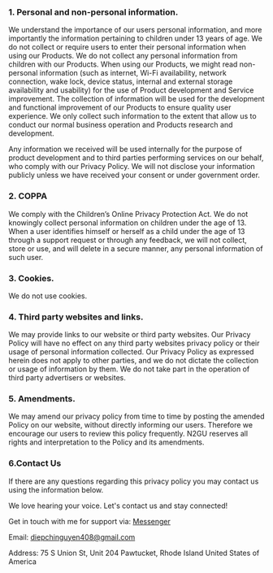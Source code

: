 
### 1. Personal and non-personal information.
We understand the importance of our users personal information, and more importantly the information pertaining to children under 13 years of age. We do not collect or require users to enter their personal information when using our Products. We do not collect any personal information from children with our Products.
When using our Products, we might read non-personal information (such as internet, Wi-Fi availability, network connection, wake lock, device status, internal and external storage availability and usability) for the use of Product development and Service improvement. The collection of information will be used for the development and functional improvement of our Products to ensure quality user experience. We only collect such information to the extent that allow us to conduct our normal business operation and Products research and development.

Any information we received will be used internally for the purpose of product development and to third parties performing services on our behalf, who comply with our Privacy Policy. We will not disclose your information publicly unless we have received your consent or under government order.

### 2. COPPA
We comply with the Children’s Online Privacy Protection Act. We do not knowingly collect personal information on children under the age of 13. When a user identifies himself or herself as a child under the age of 13 through a support request or through any feedback, we will not collect, store or use, and will delete in a secure manner, any personal information of such user.

### 3. Cookies.
We do not use cookies.

### 4. Third party websites and links.
We may provide links to our website or third party websites. Our Privacy Policy will have no effect on any third party websites privacy policy or their usage of personal information collected. Our Privacy Policy as expressed herein does not apply to other parties, and we do not dictate the collection or usage of information by them. We do not take part in the operation of third party advertisers or websites.

### 5. Amendments.
We may amend our privacy policy from time to time by posting the amended Policy on our website, without directly informing our users. Therefore we encourage our users to review this policy frequently. N2GU reserves all rights and interpretation to the Policy and its amendments.

### 6.Contact Us
If there are any questions regarding this privacy policy you may contact us using the information below.

We love hearing your voice. Let's contact us and stay connected!

Get in touch with me for support via: [Messenger](https://m.me/416305462459391)

Email: diepchinguyen408@gmail.com

Address: 
75 S Union St, Unit 204
Pawtucket, Rhode Island
United States of America




